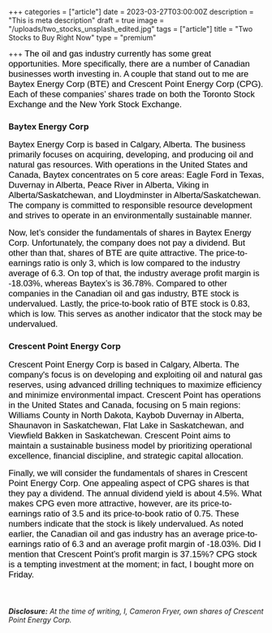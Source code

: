 +++
categories = ["article"]
date = 2023-03-27T03:00:00Z
description = "This is meta description"
draft = true
image = "/uploads/two_stocks_unsplash_edited.jpg"
tags = ["article"]
title = "Two Stocks to Buy Right Now"
type = "premium"

+++
<span style="color:black"><span style="font-family:Arial; font-size:1.2em;">The oil and gas industry currently has some great opportunities. More specifically, there are a number of Canadian businesses worth investing in. A couple that stand out to me are Baytex Energy Corp (BTE) and Crescent Point Energy Corp (CPG). Each of these companies’ shares trade on both the Toronto Stock Exchange and the New York Stock Exchange.</span></span>

### Baytex Energy Corp

<span style="color:black"><span style="font-family:Arial; font-size:1.2em;">Baytex Energy Corp is based in Calgary, Alberta. The business primarily focuses on acquiring, developing, and producing oil and natural gas resources. With operations in the United States and Canada, Baytex concentrates on 5 core areas: Eagle Ford in Texas, Duvernay in Alberta, Peace River in Alberta, Viking in Alberta/Saskatchewan, and Lloydminster in Alberta/Saskatchewan. The company is committed to responsible resource development and strives to operate in an environmentally sustainable manner.</span></span>

<span style="color:black"><span style="font-family:Arial; font-size:1.2em;">Now, let’s consider the fundamentals of shares in Baytex Energy Corp. Unfortunately, the company does not pay a dividend. But other than that, shares of BTE are quite attractive. The price-to-earnings ratio is only 3, which is low compared to the industry average of 6.3. On top of that, the industry average profit margin is -18.03%, whereas Baytex’s is 36.78%. Compared to other companies in the Canadian oil and gas industry, BTE stock is undervalued. Lastly, the price-to-book ratio of BTE stock is 0.83, which is low. This serves as another indicator that the stock may be undervalued.</span></span>

### Crescent Point Energy Corp

<span style="color:black"><span style="font-family:Arial; font-size:1.2em;">Crescent Point Energy Corp is based in Calgary, Alberta. The company's focus is on developing and exploiting oil and natural gas reserves, using advanced drilling techniques to maximize efficiency and minimize environmental impact. Crescent Point has operations in the United States and Canada, focusing on 5 main regions: Williams County in North Dakota, Kaybob Duvernay in Alberta, Shaunavon in Saskatchewan, Flat Lake in Saskatchewan, and Viewfield Bakken in Saskatchewan. Crescent Point aims to maintain a sustainable business model by prioritizing operational excellence, financial discipline, and strategic capital allocation.</span></span>

<span style="color:black"><span style="font-family:Arial; font-size:1.2em;">Finally, we will consider the fundamentals of shares in Crescent Point Energy Corp. One appealing aspect of CPG shares is that they pay a dividend. The annual dividend yield is about 4.5%. What makes CPG even more attractive, however, are its price-to-earnings ratio of 3.5 and its price-to-book ratio of 0.75. These numbers indicate that the stock is likely undervalued. As noted earlier, the Canadian oil and gas industry has an average price-to-earnings ratio of 6.3 and an average profit margin of -18.03%. Did I mention that Crescent Point’s profit margin is 37.15%? CPG stock is a tempting investment at the moment; in fact, I bought more on Friday.</span></span>

ㅤ

###### **Disclosure:** At the time of writing, I, Cameron Fryer, own shares of Crescent Point Energy Corp.